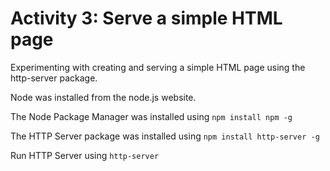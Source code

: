 # Activity 3: Serve a simple HTML page

Experimenting with creating and serving a simple HTML page using the http-server package.

Node was installed from the node.js website.

The Node Package Manager was installed using `npm install npm -g`

The HTTP Server package was installed using `npm install http-server -g`

Run HTTP Server using `http-server`



